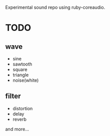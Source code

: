 Experimental sound repo using ruby-coreaudio.

# TODO

## wave

- sine
- sawtooth
- square
- triangle
- noise(white)

## filter

- distortion
- delay
- reverb

and more...

